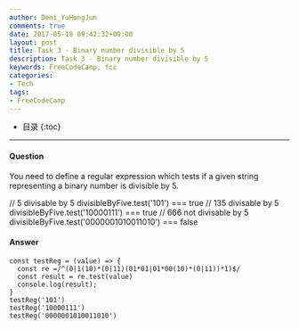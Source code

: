 ```yaml
---
author: Demi_YuHongJun
comments: true
date: 2017-05-18 09:42:32+00:00
layout: post
title: Task 3 - Binary number divisible by 5
description: Task 3 - Binary number divisible by 5
keywords: FreeCodeCamp, fcc
categories:
- Tech
tags:
- FreeCodeCamp
---
```

* 目录
{:toc}
---
#### Question

You need to define a regular expression which tests if a given string representing a binary number is divisible by 5.

  // 5 divisable by 5
  divisibleByFive.test('101') === true
  // 135 divisable by 5
  divisibleByFive.test('10000111') === true
  // 666 not divisable by 5
  divisibleByFive.test('0000001010011010') === false


#### Answer

```
const testReg = (value) => {
  const re =/^(0|1(10)*(0|11)(01*01|01*00(10)*(0|11))*1)$/
  const result = re.test(value)
  console.log(result);
}
testReg('101')
testReg('10000111')
testReg('0000001010011010')


```



